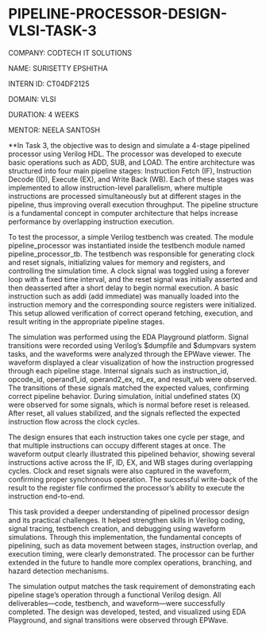 # PIPELINE-PROCESSOR-DESIGN-VLSI-TASK-3

COMPANY: CODTECH IT SOLUTIONS

NAME: SURISETTY EPSHITHA

INTERN ID: CT04DF2125

DOMAIN: VLSI

DURATION: 4 WEEKS

MENTOR: NEELA SANTOSH

**In Task 3, the objective was to design and simulate a 4-stage pipelined processor using Verilog HDL. The processor was developed to execute basic operations such as ADD, SUB, and LOAD. The entire architecture was structured into four main pipeline stages: Instruction Fetch (IF), Instruction Decode (ID), Execute (EX), and Write Back (WB). Each of these stages was implemented to allow instruction-level parallelism, where multiple instructions are processed simultaneously but at different stages in the pipeline, thus improving overall execution throughput. The pipeline structure is a fundamental concept in computer architecture that helps increase performance by overlapping instruction execution.

To test the processor, a simple Verilog testbench was created. The module pipeline_processor was instantiated inside the testbench module named pipeline_processor_tb. The testbench was responsible for generating clock and reset signals, initializing values for memory and registers, and controlling the simulation time. A clock signal was toggled using a forever loop with a fixed time interval, and the reset signal was initially asserted and then deasserted after a short delay to begin normal execution. A basic instruction such as addi (add immediate) was manually loaded into the instruction memory and the corresponding source registers were initialized. This setup allowed verification of correct operand fetching, execution, and result writing in the appropriate pipeline stages.

The simulation was performed using the EDA Playground platform. Signal transitions were recorded using Verilog’s $dumpfile and $dumpvars system tasks, and the waveforms were analyzed through the EPWave viewer. The waveform displayed a clear visualization of how the instruction progressed through each pipeline stage. Internal signals such as instruction_id, opcode_id, operand1_id, operand2_ex, rd_ex, and result_wb were observed. The transitions of these signals matched the expected values, confirming correct pipeline behavior. During simulation, initial undefined states (X) were observed for some signals, which is normal before reset is released. After reset, all values stabilized, and the signals reflected the expected instruction flow across the clock cycles.

The design ensures that each instruction takes one cycle per stage, and that multiple instructions can occupy different stages at once. The waveform output clearly illustrated this pipelined behavior, showing several instructions active across the IF, ID, EX, and WB stages during overlapping cycles. Clock and reset signals were also captured in the waveform, confirming proper synchronous operation. The successful write-back of the result to the register file confirmed the processor’s ability to execute the instruction end-to-end.

This task provided a deeper understanding of pipelined processor design and its practical challenges. It helped strengthen skills in Verilog coding, signal tracing, testbench creation, and debugging using waveform simulations. Through this implementation, the fundamental concepts of pipelining, such as data movement between stages, instruction overlap, and execution timing, were clearly demonstrated. The processor can be further extended in the future to handle more complex operations, branching, and hazard detection mechanisms.

The simulation output matches the task requirement of demonstrating each pipeline stage’s operation through a functional Verilog design. All deliverables—code, testbench, and waveform—were successfully completed. The design was developed, tested, and visualized using EDA Playground, and signal transitions were observed through EPWave.

